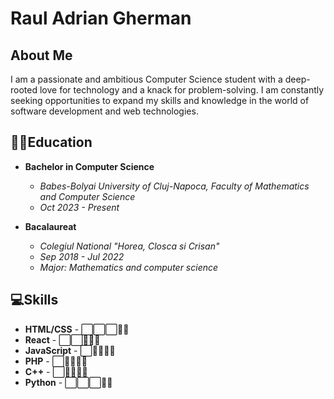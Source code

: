 # Raul Adrian Gherman

## About Me
I am a passionate and ambitious Computer Science student with a deep-rooted love for technology and a knack for problem-solving. I am constantly seeking opportunities to expand my skills and knowledge in the world of software development and web technologies.

## :man_student:Education
- **Bachelor in Computer Science**
  - *Babes-Bolyai University of Cluj-Napoca, Faculty of Mathematics and Computer Science*
  - *Oct 2023 - Present*

- **Bacalaureat**
  - *Colegiul National "Horea, Closca si Crisan"*
  - *Sep 2018 - Jul 2022*
  - *Major: Mathematics and computer science*

## :computer:Skills
- **HTML/CSS** -   :white_large_square::white_large_square::white_large_square::white_square_button::white_square_button:
- **React** -      :white_large_square::white_large_square::white_square_button::white_square_button::white_square_button:
- **JavaScript** - :white_large_square::white_square_button::white_square_button::white_square_button::white_square_button:
- **PHP** -        :white_large_square::white_square_button::white_square_button::white_square_button::white_square_button:
- **C++** -        :white_large_square::white_square_button::white_square_button::white_square_button::white_square_button:
- **Python** -     :white_large_square::white_large_square::white_large_square::white_square_button::white_square_button:
